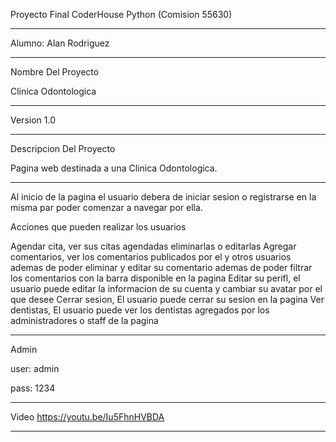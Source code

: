 Proyecto Final CoderHouse Python (Comision 55630)
______________________________________________________
Alumno: Alan Rodriguez
_________________________


Nombre Del Proyecto

Clinica Odontologica
_____________________


Version
1.0
_________

Descripcion Del Proyecto 

Pagina web destinada a una Clinica Odontologica.
__________________________________________________
Al inicio de la pagina el usuario debera de iniciar sesion o registrarse en la misma par poder comenzar a navegar por ella.

Acciones que pueden realizar los usuarios

Agendar cita, ver sus citas agendadas eliminarlas o editarlas
Agregar comentarios, ver los comentarios publicados por el y otros usuarios ademas de poder eliminar y editar su comentario ademas de poder filtrar los comentarios con la barra disponible en la pagina
Editar su perifl, el usuario puede editar la informacion de su cuenta y cambiar su avatar por el que desee
Cerrar sesion, El usuario puede cerrar su sesion en la pagina
Ver dentistas, El usuario puede ver los dentistas agregados por los administradores o staff de la pagina
____________________________________________________________________________________________________________________________________________________________________________________________________________

Admin

user: admin

pass: 1234
__________________

Video 
https://youtu.be/Iu5FhnHVBDA
_______________________________
